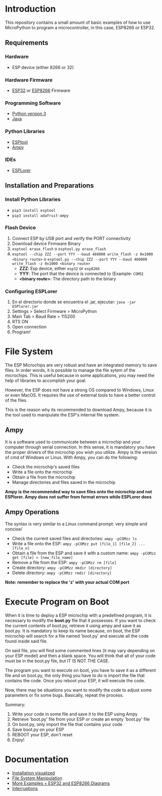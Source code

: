 # Introduction

This repository contains a small amount of basic examples of how to use MicroPython to program a microcontroller, in this case, ESP8266 or ESP32.

## Requirements

### Hardware
- ESP device (either 8266 or 32)

### Hardware Firmware
- [ESP32](https://micropython.org/download/?port=esp32) or [ESP8266](https://micropython.org/download/?port=esp8266) Firmware

### Programming Software
- [Python version 3](https://www.python.org/downloads/)
- [Java](https://www.java.com/es/download/)

### Python Libraries
- [ESPtool](https://github.com/espressif/esptool/)
- [Ampy](https://github.com/pycampers/ampy)

### IDEs
- [ESPLorer](https://esp8266.ru/esplorer/)

## Installation and Preparations

### Install Python Libraries
- `pip3 install esptool`
- `pip3 install adafruit-ampy`

### Flash Device
1. Connect ESP by USB port and verify the PORT connectivity
2. Download device Firmware Binary
3. `esptool erase_flash` o  `esptool.py erase_flash`
4. `esptool --chip ZZZ --port YYY --baud 460800 write_flash -z 0x1000 <binary route>` o `esptool.py --chip ZZZ --port YYY --baud 460800 write_flash -z 0x1000 <binary route>`
   - **ZZZ**: Esp device, either `esp32` or `esp8266`
   - **YYY**: The port that the device is connected to (Example: `COM5`)
   - **<binary route\>**: The directory path to the binary

### Configuring ESPLorer
1. En el directorio donde se encuentra el .jar, ejecutar: 
    `java -jar ESPlorer.jar`
2. Settings > Select Firmware > MicroPython
3. Main Tab > Baud Rate > 115200
4. RTS ON
5. Open connection
6. Program!

# File System
The ESP Microchips are very robust and have an integrated memory to save files.
In order words, it is possible to manage the file sytem of the microchips. This is useful because in some applications, you may need the help of libraries to accomplish your goal. 

However, the ESP does not have a strong OS compared to Windows, Linux or even MacOS. It requires the use of external tools to have a better control of the files.

This is the reason why its recommended to download Ampy, because it is the tool used to manipulate the ESP's internal file system.

## Ampy

It is a software used to communicate between a microchip and your computer through serial connection. In this sense, it is mandatory you have the proper drivers of the microchip you wish you utilize. 
Ampy is the version of cmd of Windows or Linux. With Ampy, you can do the following:
- Check the microchip's saved files
- Write a file onto the microchip
- Obtain a file from the microchip
- Manage directories and files saved in the microchip

**Ampy is the recommended way to save files onto the microchip and not ESPlorer. Ampy does not suffer from format errors while ESPLorer does**

## Ampy Operations

The syntax is very similar to a Linux command prompt: very simple and concise/

- Check the current saved files and directories:
`ampy -pCOMzz ls`
- Write a file onto the ESP:
`ampy -pCOMzz put [file_1] [file_2] ... [file_n]`
- Obtain a file from the ESP and save it with a custom name:
`ampy -pCOMzz get [file] > [new_file_name]`
- Remove a file from the ESP:
`ampy -pCOMzz rm [file]`
- Create directory:
`ampy -pCOMzz mkdir [directory]`
- Delete directory:
`ampy -pCOMzz rmdir [directory]`

**Note: remember to replace the 'z' with your actual COM port**

# Execute Program on Boot

When it is time to deploy a ESP microchip with a predefined program, it is necessary to modify the **boot.py** file that it possesses.
If you want to check the current contents of boot.py, retrieve it using ampy and save it as boot.py. It is mandatory to keep its name because, on boot, the ESP microchip will search for a file named 'boot.py' and execute all the code found inside said file.

On said file, you will find some commented lines (it may vary depending on your ESP model) and then a blank space.
You will think that all of your code must be in the boot.py file, but IT IS NOT THE CASE.

The program you want to execute on boot, you have to save it as a different file and on boot.py, the only thing you have to do is import the file that contains the code.
Once you reboot your ESP, it will execute the code.

Now, there may be situations you want to modify the code to adjust some parameters or fix some bugs. Basically, repeat the process.

Summary:
1. Write your code in some file and save it to the ESP using Ampy
2. Retrieve 'boot.py' file from your ESP or create an empty 'boot.py' file
3. On boot.py, only import the file that contains your code
4. Save boot.py on your ESP
5. REBOOT your ESP, don't reset
6. Enjoy!

# Documentation
- [Installation visualized](https://github.com/FunPythonEC/Python_para_MicroControladores/blob/master/Instalando_MicroPython.md)
- [File System Manipulation](https://github.com/FunPythonEC/Python_para_MicroControladores/blob/master/Sistema_de_archivos.md)
- [More Examples + ESP32 and ESP8266 Diagrams](https://github.com/FunPythonEC/Python_para_MicroControladores/blob/master/ejemplos.md)
- [Interruptions](https://randomnerdtutorials.com/micropython-interrupts-esp32-esp8266/)
